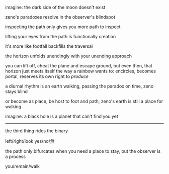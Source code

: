 imagine: the dark side of the moon doesn't exist

zeno's paradoxes resolve in the observer's blindspot

inspecting the path only gives you more path to inspect

lifting your eyes from the path is functionally creation

it's more like footfall backfills the traversal

the horizon unfolds unendingly with your unending approach

you can lift off, cheat the plane and escape ground, but even then, that horizon just meets itself the way a rainbow wants to: encircles, becomes portal, reserves its own right to *produce*

a diurnal rhythm is an earth walking, passing the paradox on time, zeno stays blind

or become as place, be host to foot and path, zeno's earth is still a place for walking

imagine: a black hole is a planet that can't find you yet

---

the third thing rides the binary

left/right/look
yes/no/無

the path only bifurcates when you need a place to stay, but the observer is a process

you/remain/walk
